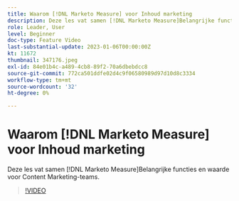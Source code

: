 ```yaml
---
title: Waarom [!DNL Marketo Measure] voor Inhoud marketing
description: Deze les vat samen [!DNL Marketo Measure]Belangrijke functies en waarde voor Content Marketing-teams.
role: Leader, User
level: Beginner
doc-type: Feature Video
last-substantial-update: 2023-01-06T00:00:00Z
kt: 11672
thumbnail: 347176.jpeg
exl-id: 84e01b4c-a489-4cb8-89f2-70a6dbebdcc8
source-git-commit: 772ca501ddfe02d4c9f06580989d97d10d8c3334
workflow-type: tm+mt
source-wordcount: '32'
ht-degree: 0%

---
```


# Waarom [!DNL Marketo Measure] voor Inhoud marketing

Deze les vat samen [!DNL Marketo Measure]Belangrijke functies en waarde voor Content Marketing-teams.

>[!VIDEO](https://video.tv.adobe.com/v/347176/?quality=12&learn=on)
